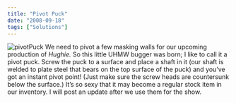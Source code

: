 ```yaml
---
title: "Pivot Puck"
date: "2008-09-18"
tags: ["Solutions"]
---
```


![pivotPuck](../images/pivotPuck.jpg "pivotPuck") We need to pivot a few masking walls for our upcoming production of _Hughie._ So this little UHMW bugger was born; I like to call it a pivot puck. Screw the puck to a surface and place a shaft in it (our shaft is welded to plate steel that bears on the top surface of the puck) and you’ve got an instant pivot point! (Just make sure the screw heads are countersunk below the surface.) It’s so sexy that it may become a regular stock item in our inventory. I will post an update after we use them for the show.
